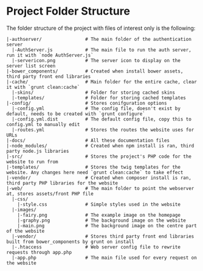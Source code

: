 Project Folder Structure
========================

The folder structure of the project with files of interest only is the following:

    |-authserver/                # The main folder of the authentication server
      |-AuthServer.js            # The main file to run the auth server, run it with `node AuthServer.js`
      |-servericon.png           # The server icon to display on the server list screen
    |-bower_components/          # Created when install bower assets, third party front end libraries
    |-cache/                     # Main folder for the entire cache, clear it with `grunt clean:cache`
      |-skins/                   # Folder for storing cached skins
      |-templates/               # Folder for storing cached templates
    |-config/                    # Stores conifguration options
      |-config.yml               # The config file, doesn't exist by default, needs to be created with `grunt configure`
      |-config.yml.dist          # The default config file, copy this to config.yml to manually edit
      |-routes.yml               # Stores the routes the website uses for URLs
    |-docs/                      # All these documentation files
    |-node_modules/              # Created when npm install is ran, third party node.js libraries
    |-src/                       # Stores the project's PHP code for the website to run from
    |-templates/                 # Stores the twig templates for the website. Any changes here need `grunt clean:cache` to take effect
    |-vendor/                    # Created when composer install is ran, third party PHP libraries for the website
    |-web/                       # The main folder to point the webserver at, stores assets/front PHP file
      |-css/
        |-style.css              # Simple styles used in the website
      |-images/
        |-fairy.png              # The example image on the homepage
        |-graphy.png             # The background image on the website
        |-main.png               # The background image on the centre part of the website
      |-vendor/                  # Stores third party front end libraries built from bower_components by grunt on install
      |-.htaccess                # Web server config file to rewrite requests through app.php
      |-app.php                  # The main file used for every request on the website